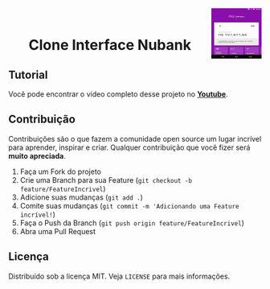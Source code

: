 <img align="right" width="100" height="100" src="screen.gif">
<br />
<p align="center">
  <h1 align="center">Clone Interface Nubank</h1>
</p>

## Tutorial

Você pode encontrar o vídeo completo desse projeto no **[Youtube](https://www.youtube.com/watch?v=DDm0M_rZLJo)**.

<!-- CONTRIBUTING -->

## Contribuição

Contribuições são o que fazem a comunidade open source um lugar incrível para aprender, inspirar e criar. Qualquer contribuição que você fizer será **muito apreciada**.

1. Faça um Fork do projeto
2. Crie uma Branch para sua Feature (`git checkout -b feature/FeatureIncrivel`)
3. Adicione suas mudanças (`git add .`)
4. Comite suas mudanças (`git commit -m 'Adicionando uma Feature incrível!`)
5. Faça o Push da Branch (`git push origin feature/FeatureIncrivel`)
6. Abra uma Pull Request

<!-- LICENSE -->

## Licença

Distribuído sob a licença MIT. Veja `LICENSE` para mais informações.

<!-- CONTACT -->

